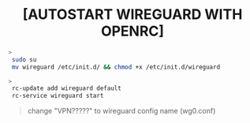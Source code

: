 <h1 align="center">[AUTOSTART WIREGUARD WITH OPENRC]</h1>

``` bash
>
 sudo su
 mv wireguard /etc/init.d/ && chmod +x /etc/init.d/wireguard
```

``` bash
>
 rc-update add wireguard default
 rc-service wireguard start
```


> change "VPN?????" to wireguard config name (wg0.conf)
